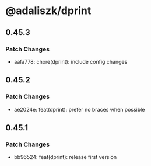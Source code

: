 # @adaliszk/dprint

## 0.45.3

### Patch Changes

- aafa778: chore(dprint): include config changes

## 0.45.2

### Patch Changes

- ae2024e: feat(dprint): prefer no braces when possible

## 0.45.1

### Patch Changes

- bb96524: feat(dprint): release first version
